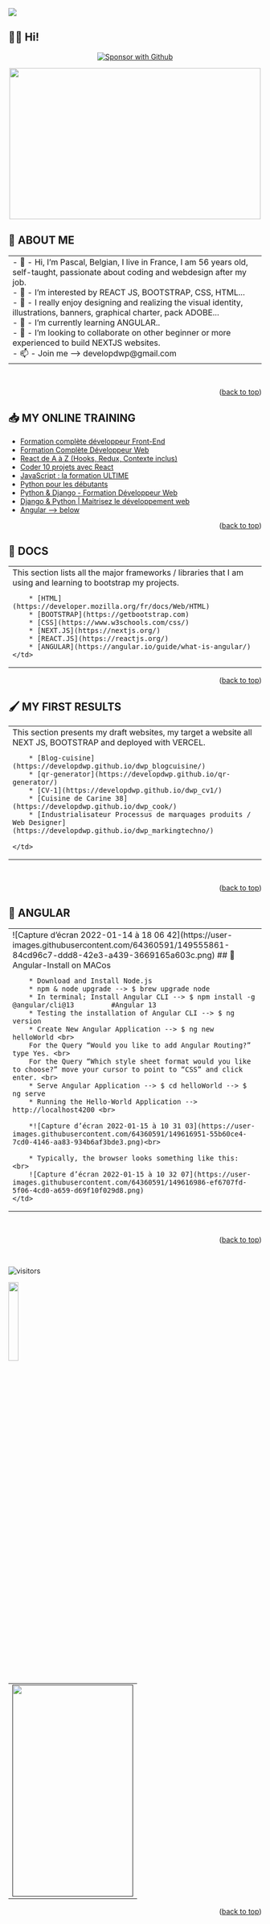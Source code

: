 <a href="https://www.youtube.com/watch?v=dQw4w9WgXcQ"><img src="https://user-images.githubusercontent.com/73097560/115834477-dbab4500-a447-11eb-908a-139a6edaec5c.gif"></a>
<!-- ***************************************************************************************** -->

## 🙋‍♂️ Hi!

<p align="center">
  <a href="https://github.com/sponsors/developdwp"><img alt="Sponsor with Github" title="developdwp" src="https://img.shields.io/badge/-____________developdwp____________-red?style=for-the-badge&logo=github&logoColor=white"/></a>
</p>

<p align="center">
<img src="https://static.dribbble.com/users/730703/screenshots/6581243/avento.gif"width="500" height="300">
</p>

<!-- ***************************************************************************************** -->
## 👋 ABOUT ME


<table>
  <tr>
    <td>
        - 👋  - Hi, I’m Pascal, Belgian, I live in France, I am 56 years old, self-taught, passionate about coding and webdesign after my job. <br>
        - 👀  - I’m interested by REACT JS, BOOTSTRAP, CSS, HTML... <br>
        - 🧡	- I really enjoy designing and realizing the visual identity, illustrations, banners, graphical charter, pack ADOBE...<br>
        - 🌱  - I’m currently learning ANGULAR..<br>
        - 💞️  - I’m looking to collaborate on other beginner or more experienced to build NEXTJS websites.<br>
        - 📫  - Join me --> developdwp@gmail.com<br>
    </td>
  </tr>
</table>

<br>

<p align="right">(<a href="#top">back to top</a>)</p>
<!-- ***************************************************************************************** -->

## 📥 MY ONLINE TRAINING

  * [Formation complète développeur Front-End](https://www.udemy.com/course/formation-complete-developpeur-front-end/)
  * [Formation Complète Développeur Web](https://www.udemy.com/course/formation-developpeur-web/)
  * [React de A à Z (Hooks, Redux, Contexte inclus)](https://www.udemy.com/course/react-formation-complete/)
  * [Coder 10 projets avec React](https://www.udemy.com/course/coder-10-projets-avec-react/)
  * [JavaScript : la formation ULTIME](https://www.udemy.com/course/javascript-la-formation-ultime/)
  * [Python pour les débutants](https://www.udemy.com/course/formation-complete-python/)
  * [Python & Django - Formation Développeur Web](https://www.udemy.com/course/python-django-formation-developpeur-web-full-stack/?src=sac&kw=python+%26+django)
  * [Django & Python | Maitrisez le développement web](https://www.udemy.com/course/django-2-python-maitrisez-le-developpement-web/)
  * [Angular --> below]('')


<p align="right">(<a href="#top">back to top</a>)</p>
<!-- ***************************************************************************************** -->

## 🔧 DOCS

<table>
  <tr>
    <td>
        This section lists all the major frameworks / libraries that I am using and learning to bootstrap my projects.

        * [HTML](https://developer.mozilla.org/fr/docs/Web/HTML)
        * [BOOTSTRAP](https://getbootstrap.com)
        * [CSS](https://www.w3schools.com/css/)
        * [NEXT.JS](https://nextjs.org/)
        * [REACT.JS](https://reactjs.org/)
        * [ANGULAR](https://angular.io/guide/what-is-angular/)
    </td>
  </tr>
</table>

<p align="right">(<a href="#top">back to top</a>)</p>

<!-- ***************************************************************************************** -->
## 🖌 MY FIRST RESULTS

<table>
  <tr>
    <td>
        This section presents my draft websites, my target a website all NEXT JS, BOOTSTRAP and deployed with VERCEL.

        * [Blog-cuisine](https://developdwp.github.io/dwp_blogcuisine/)
        * [qr-generator](https://developdwp.github.io/qr-generator/)
        * [CV-1](https://developdwp.github.io/dwp_cv1/)
        * [Cuisine de Carine 38](https://developdwp.github.io/dwp_cook/)
        * [Industrialisateur Processus de marquages produits / Web Designer](https://developdwp.github.io/dwp_markingtechno/)

    </td>
  </tr>
</table>

<br>
<p align="right">(<a href="#top">back to top</a>)</p>

<!-- ***************************************************************************************** -->
<!-- ***************************************************************************************** -->
## 👀  ANGULAR

<table>
  <tr>
    <td>
        ![Capture d’écran 2022-01-14 à 18 06 42](https://user-images.githubusercontent.com/64360591/149555861-84cd96c7-ddd8-42e3-a439-3669165a603c.png)
        ## 🔧 Angular-Install on MACos

        * Download and Install Node.js
        * npm & node upgrade --> $ brew upgrade node 
        * In terminal; Install Angular CLI --> $ npm install -g @angular/cli@13         #Angular 13
        * Testing the installation of Angular CLI --> $ ng version
        * Create New Angular Application --> $ ng new helloWorld <br>
        For the Query “Would you like to add Angular Routing?” type Yes. <br>
        For the Query “Which style sheet format would you like to choose?” move your cursor to point to “CSS” and click enter. <br>
        * Serve Angular Application --> $ cd helloWorld --> $ ng serve 
        * Running the Hello-World Application --> http://localhost4200 <br>

        *![Capture d’écran 2022-01-15 à 10 31 03](https://user-images.githubusercontent.com/64360591/149616951-55b60ce4-7cd0-4146-aa83-934b6af3bde3.png)<br>

        * Typically, the browser looks something like this: <br>
        ![Capture d’écran 2022-01-15 à 10 32 07](https://user-images.githubusercontent.com/64360591/149616986-ef6707fd-5f06-4cd0-a659-d69f10f029d8.png)
    </td>
  </tr>
</table>

<br>
<p align="right">(<a href="#top">back to top</a>)</p>
<br>

<!-- ***************************************************************************************** -->
![visitors](https://visitor-badge.glitch.me/badge?page_id=YasPHP.visitor-badge)
  
  <img src="https://media.giphy.com/media/jpVnC65DmYeyRL4LHS/giphy.gif" width="20%">
  
<!-- ***************************************************************************************** -->

<table>
  <tr>
    <td>
      <a href="">
        <img src="https://user-images.githubusercontent.com/64360591/149618397-4fa2dda4-3d55-4f48-a4e5-e9a8cf89b58f.png" align="center"
        alt="" width="240" height="420">
      </a>
    </td>
  </tr>
</table>
  


<p align="right">(<a href="#top">back to top</a>)</p>
<!-- ***************************************************************************************** -->

<br>

<!--- ✨  ✨ --->


